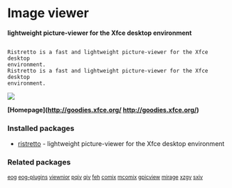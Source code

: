 # Image viewer

__lightweight picture-viewer for the Xfce desktop environment__

```

Ristretto is a fast and lightweight picture-viewer for the Xfce desktop
environment.
Ristretto is a fast and lightweight picture-viewer for the Xfce desktop
environment.

```

![](https://screenshots.debian.net/thumbnail/ristretto/)


 **[Homepage](http://goodies.xfce.org/
http://goodies.xfce.org/)**

### Installed packages

* [ristretto](https://packages.debian.org/stretch/ristretto) - lightweight picture-viewer for the Xfce desktop environment

### Related packages

<sub> [eog](https://packages.debian.org/stretch/eog) [eog-plugins](https://packages.debian.org/stretch/eog-plugins) [viewnior](https://packages.debian.org/stretch/viewnior) [pqiv](https://packages.debian.org/stretch/pqiv) [qiv](https://packages.debian.org/stretch/qiv) [feh](https://packages.debian.org/stretch/feh) [comix](https://packages.debian.org/stretch/comix) [mcomix](https://packages.debian.org/stretch/mcomix) [gpicview](https://packages.debian.org/stretch/gpicview) [mirage](https://packages.debian.org/stretch/mirage) [xzgv](https://packages.debian.org/stretch/xzgv) [sxiv](https://packages.debian.org/stretch/sxiv)  </sub>
